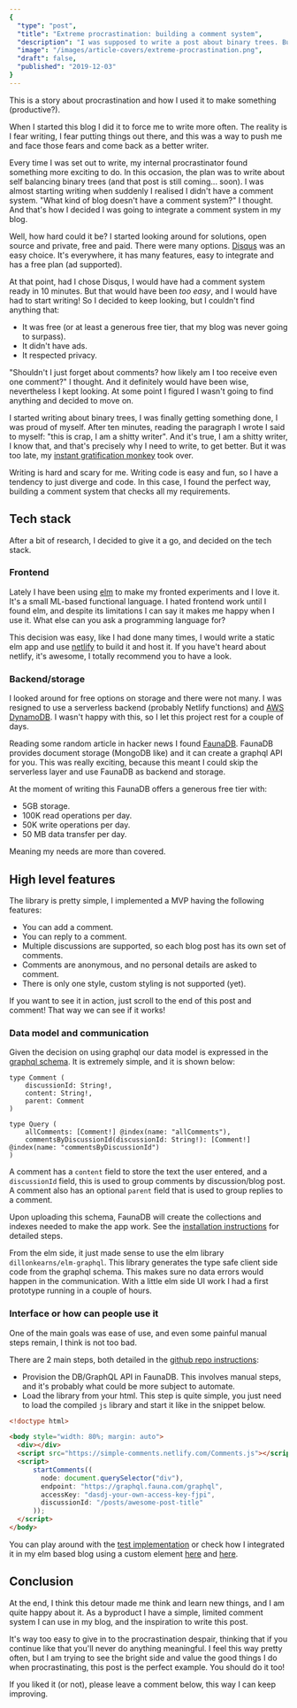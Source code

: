 ```yaml
---
{
  "type": "post",
  "title": "Extreme procrastination: building a comment system",
  "description": "I was supposed to write a post about binary trees. But writing is hard, why write a blog post when you could be writing your own comment system?",
  "image": "/images/article-covers/extreme-procrastination.png",
  "draft": false,
  "published": "2019-12-03"
}
---
```


This is a story about procrastination and how I used it to make something (productive?).

When I started this blog I did it to force me to write more often. The reality is
I fear writing, I fear putting things out there, and this was a way to push me and face those fears and
come back as a better writer. 

Every time I was set out to write, my internal procrastinator found something more exciting to do. In this occasion,
the plan was to write about self balancing binary trees (and that post is still coming... soon). I was almost
starting writing when suddenly I realised I didn't have a comment system. "What kind of blog doesn't have
a comment system?" I thought. And that's how I decided I was going to integrate a comment system
in my blog.

Well, how hard could it be? I started looking around for solutions, open source and private, free 
and paid. There were many options. [Disqus](https://disqus.com/) was an easy choice. It's everywhere,
it has many features, easy to integrate and has a free plan (ad supported).

At that point, had I chose Disqus, I would have had a comment system ready in 10 minutes. But that would have 
been *too easy*, and I would have had to start writing! So I decided to keep looking, but I couldn't find anything that:

- It was free (or at least a generous free tier, that my blog was never going to surpass).
- It didn't have ads.
- It respected privacy.

"Shouldn't I just forget about comments? how likely am I too receive even one comment?" I thought. And 
it definitely would have been wise, nevertheless I kept looking. At some point I figured I wasn't going
to find anything and decided to move on.

I started writing about binary trees, I was finally getting something done, I was proud of myself. After
ten minutes, reading the paragraph I wrote I said to myself: "this is crap, I am a shitty writer". And it's true,
I am a shitty writer, I know that, and that's precisely why I need to write, to get better. But it was too
late, my [instant gratification monkey](https://www.youtube.com/watch?v=arj7oStGLkU) took over.

Writing is hard and scary for me. Writing code is easy and fun, so I have a tendency to just diverge and code.
In this case, I found the perfect way, building a comment system that checks all my requirements.

## Tech stack

After a bit of research, I decided to give it a go, and decided on the tech stack.

### Frontend

Lately I have been using [elm](https://elm-lang.org/) to make my fronted experiments and I love it. It's
a small ML-based functional language. I hated frontend work until I found elm, and despite its limitations
I can say it makes me happy when I use it. What else can you ask a programming language for?

This decision was easy, like I had done many times, I would write a static elm app and use 
[netlify](https://www.netlify.com/) to build it and host it. If you have't heard about netlify, it's
awesome, I totally recommend you to have a look.

### Backend/storage

I looked around for free options on storage and there were not many. I was resigned to use a serverless
backend (probably Netlify functions) and [AWS DynamoDB](https://aws.amazon.com/dynamodb/). I wasn't
happy with this, so I let this project rest for a couple of days. 

Reading some random article in hacker news I found [FaunaDB](https://fauna.com/). 
FaunaDB provides document storage (MongoDB like) and it can create a graphql API for you. This was
really exciting, because this meant I could skip the serverless layer and use FaunaDB as backend and 
storage.

At the moment of writing this FaunaDB offers a generous free tier with:

- 5GB storage.
- 100K read operations per day.
- 50K write operations per day.
- 50 MB data transfer per day.

Meaning my needs are more than covered.

## High level features

The library is pretty simple, I implemented a MVP having the following features:

- You can add a comment.
- You can reply to a comment.
- Multiple discussions are supported, so each blog post has its own set of comments.
- Comments are anonymous, and no personal details are asked to comment.
- There is only one style, custom styling is not supported (yet).

If you want to see it in action, just scroll to the end of this post and comment! That
way we can see if it works!

### Data model and communication

Given the decision on using graphql our data model is expressed in the [graphql schema](https://github.com/danmarcab/comments/blob/master/schema.graphql
). It is extremely simple, and it is shown below:


```
type Comment (
    discussionId: String!,
    content: String!,
    parent: Comment
)

type Query (
    allComments: [Comment!] @index(name: "allComments"),
    commentsByDiscussionId(discussionId: String!): [Comment!] @index(name: "commentsByDiscussionId")
)
```

A comment has a `content` field to store the text the user entered, and a `discussionId` field, this is used to group comments by discussion/blog post. 
A comment also has an optional `parent` field that is used to group replies to a comment.

Upon uploading this schema, FaunaDB will create the collections and indexes needed to make the app work. See the
[installation instructions](https://github.com/danmarcab/comments/blob/master/README.md#provisioning-your-own-backend) for detailed steps. 

From the elm side, it just made sense to use the elm library `dillonkearns/elm-graphql`. This library generates
the type safe client side code from the graphql schema. This makes sure no data errors would happen in the
communication. With a little elm side UI work I had a first prototype running in a couple of hours.

### Interface or how can people use it

One of the main goals was ease of use, and even some painful manual steps remain, I think is not too bad.

There are 2 main steps, both detailed in the [github repo instructions](https://github.com/danmarcab/comments/blob/master/README.md#usage):

- Provision the DB/GraphQL API in FaunaDB. This involves manual steps, and it's probably what could be more subject to automate.
- Load the library from your html. This step is quite simple, you just need to load the compiled `js` library and start it like in the snippet below.

```html
<!doctype html>

<body style="width: 80%; margin: auto">
  <div></div>
  <script src="https://simple-comments.netlify.com/Comments.js"></script>
  <script>
      startComments((
        node: document.querySelector("div"),
        endpoint: "https://graphql.fauna.com/graphql",
        accessKey: "dasdj-your-own-access-key-fjpi",
        discussionId: "/posts/awesome-post-title"
      ));
  </script>
</body>
```

You can play around with the [test implementation](https://simple-comments.netlify.com/) or check how
I integrated it in my elm based blog using a custom element [here](https://github.com/danmarcab/danmarcab.com/blob/cc90a0d60d586e0a0ecc10d8ccdfddfb92579600/src/Pages/Post.elm#L61-L66)
and [here](https://github.com/danmarcab/danmarcab.com/blob/master/lib/comments.js).

## Conclusion

At the end, I think this detour made me think and learn new things, and I am quite happy about it.
As a byproduct I have a simple, limited comment system I can use in my blog, and the inspiration to
write this post.

It's way too easy to give in to the procrastination despair, thinking that if you continue like that
you'll never do anything meaningful. I feel this way pretty often, but I am trying to see the bright side
and value the good things I do when procrastinating, this post is the perfect example. You should do it too!

If you liked it (or not), please leave a comment below, this way I can keep improving.
